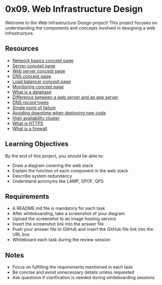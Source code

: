 # 0x09. Web Infrastructure Design

Welcome to the Web Infrastructure Design project! This project focuses on understanding the components and concepts involved in designing a web infrastructure.

## Resources

- [Network basics concept page](https://en.wikipedia.org/wiki/Computer_network)
- [Server concept page](https://en.wikipedia.org/wiki/Server_(computing))
- [Web server concept page](https://en.wikipedia.org/wiki/Web_server)
- [DNS concept page](https://en.wikipedia.org/wiki/Domain_Name_System)
- [Load balancer concept page](https://en.wikipedia.org/wiki/Load_balancing_(computing))
- [Monitoring concept page](https://en.wikipedia.org/wiki/Network_monitoring)
- [What is a database](https://en.wikipedia.org/wiki/Database)
- [Difference between a web server and an app server](https://www.nginx.com/resources/glossary/web-server-vs-application-server/)
- [DNS record types](https://en.wikipedia.org/wiki/List_of_DNS_record_types)
- [Single point of failure](https://en.wikipedia.org/wiki/Single_point_of_failure)
- [Avoiding downtime when deploying new code](https://blog.heroku.com/applying-blue-green-deployment-on-heroku)
- [High availability cluster](https://en.wikipedia.org/wiki/High-availability_cluster)
- [What is HTTPS](https://en.wikipedia.org/wiki/HTTPS)
- [What is a firewall](https://en.wikipedia.org/wiki/Firewall_(computing))

## Learning Objectives

By the end of this project, you should be able to:

- Draw a diagram covering the web stack
- Explain the function of each component in the web stack
- Describe system redundancy
- Understand acronyms like LAMP, SPOF, QPS

## Requirements

- A README.md file is mandatory for each task
- After whiteboarding, take a screenshot of your diagram
- Upload the screenshot to an image hosting service
- Insert the screenshot link into the answer file
- Push your answer file to GitHub and insert the GitHub file link into the URL box
- Whiteboard each task during the review session

## Notes

- Focus on fulfilling the requirements mentioned in each task
- Be concise and avoid unnecessary details unless requested
- Ask questions if clarification is needed during whiteboarding sessions


